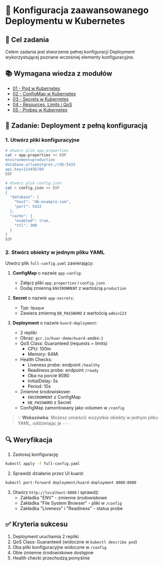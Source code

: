 # 🚀 Konfiguracja zaawansowanego Deploymentu w Kubernetes

## 🎯 Cel zadania
Celem zadania jest stworzenie pełnej konfiguracji Deployment wykorzystującej poznane wcześniej elementy konfiguracyjne.

## 📚 Wymagana wiedza z modułów
- [01 - Pod w Kubernetes](/exercises/01-pod/README.md)
- [02 - ConfigMap w Kubernetes](/exercises/02-config/README.md)
- [03 - Secrets w Kubernetes](/exercises/03-secrets/README.md)
- [04 - Resources, Limits i QoS](/exercises/04-resources/README.md)
- [05 - Probes w Kubernetes](/exercises/05-probes/README.md)

## 📝 Zadanie: Deployment z pełną konfiguracją

### 1. Utwórz pliki konfiguracyjne

```bash
# Utwórz plik app.properties
cat > app.properties << EOF
environment=production
database.url=postgres://db:5432
api.key=123456789
EOF

# Utwórz plik config.json
cat > config.json << EOF
{
  "database": {
    "host": "db.example.com",
    "port": 5432
  },
  "cache": {
    "enabled": true,
    "ttl": 300
  }
}
EOF
```

### 2. Stwórz obiekty w jednym pliku YAML

Utwórz plik `full-config.yaml` zawierający:

1. **ConfigMap** o nazwie `app-config`:
   - Załącz pliki `app.properties` i `config.json`
   - Dodaj zmienną `ENVIRONMENT` z wartością `production`

2. **Secret** o nazwie `app-secrets`:
   - Typ: `Opaque`
   - Zawiera zmienną `DB_PASSWORD` z wartością `admin123`

3. **Deployment** o nazwie `kuard-deployment`:
   - 2 repliki
   - Obraz: `gcr.io/kuar-demo/kuard-amd64:1`
   - QoS Class: Guaranteed (requests = limits)
     - CPU: 100m
     - Memory: 64Mi
   - Health Checks:
     - Liveness probe: endpoint `/healthy`
     - Readiness probe: endpoint `/ready`
     - Oba na porcie 8080
     - InitialDelay: 5s
     - Period: 10s
   - Zmienne środowiskowe:
     - `ENVIRONMENT` z ConfigMap
     - `DB_PASSWORD` z Secret
   - ConfigMap zamontowany jako volumen w `/config`

> 💡 **Wskazówka**: Możesz umieścić wszystkie obiekty w jednym pliku YAML, oddzielając je `---`

## 🔍 Weryfikacja

1. Zastosuj konfigurację:
```bash
kubectl apply -f full-config.yaml
```

2. Sprawdź działanie przez UI kuard:
```bash
kubectl port-forward deployment/kuard-deployment 8080:8080
```

3. Otwórz `http://localhost:8080` i sprawdź:
   - Zakładka "ENV" - zmienne środowiskowe
   - Zakładka "File System Browser" - pliki w `/config`
   - Zakładka "Liveness" i "Readiness" - status probe

## ✅ Kryteria sukcesu
1. Deployment uruchamia 2 repliki
2. QoS Class: Guaranteed (widoczne w `kubectl describe pod`)
3. Oba pliki konfiguracyjne widoczne w `/config`
4. Obie zmienne środowiskowe dostępne
5. Health checki przechodzą pomyślnie